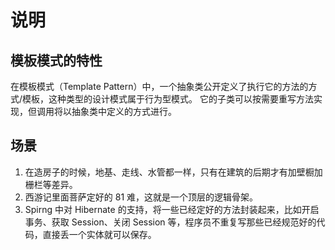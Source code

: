 # 说明

## 模板模式的特性
在模板模式（Template Pattern）中，一个抽象类公开定义了执行它的方法的方式/模板，这种类型的设计模式属于行为型模式。
它的子类可以按需要重写方法实现，但调用将以抽象类中定义的方式进行。


## 场景
1. 在造房子的时候，地基、走线、水管都一样，只有在建筑的后期才有加壁橱加栅栏等差异。 
2. 西游记里面菩萨定好的 81 难，这就是一个顶层的逻辑骨架。 
3. Spirng 中对 Hibernate 的支持，将一些已经定好的方法封装起来，比如开启事务、获取 Session、关闭 Session 等，程序员不重复写那些已经规范好的代码，直接丢一个实体就可以保存。
